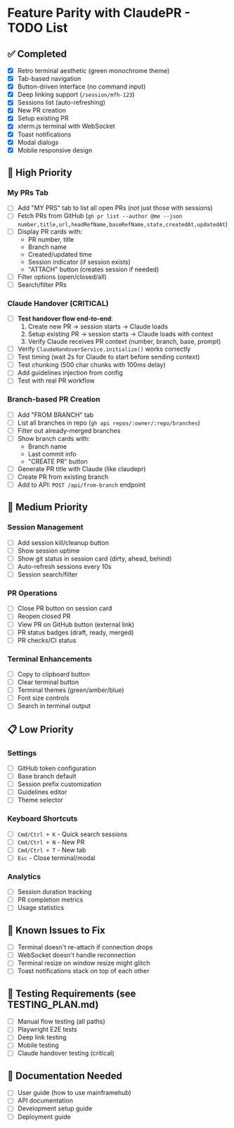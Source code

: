 # Feature Parity with ClaudePR - TODO List

## ✅ Completed
- [x] Retro terminal aesthetic (green monochrome theme)
- [x] Tab-based navigation
- [x] Button-driven interface (no command input)
- [x] Deep linking support (`/session/mfh-123`)
- [x] Sessions list (auto-refreshing)
- [x] New PR creation
- [x] Setup existing PR
- [x] xterm.js terminal with WebSocket
- [x] Toast notifications
- [x] Modal dialogs
- [x] Mobile responsive design

## 🚧 High Priority

### My PRs Tab
- [ ] Add "MY PRS" tab to list all open PRs (not just those with sessions)
- [ ] Fetch PRs from GitHub (`gh pr list --author @me --json number,title,url,headRefName,baseRefName,state,createdAt,updatedAt`)
- [ ] Display PR cards with:
  - PR number, title
  - Branch name
  - Created/updated time
  - Session indicator (if session exists)
  - "ATTACH" button (creates session if needed)
- [ ] Filter options (open/closed/all)
- [ ] Search/filter PRs

### Claude Handover (CRITICAL)
- [ ] **Test handover flow end-to-end**:
  1. Create new PR → session starts → Claude loads
  2. Setup existing PR → session starts → Claude loads with context
  3. Verify Claude receives PR context (number, branch, base, prompt)
- [ ] Verify `ClaudeHandoverService.initialize()` works correctly
- [ ] Test timing (wait 2s for Claude to start before sending context)
- [ ] Test chunking (500 char chunks with 100ms delay)
- [ ] Add guidelines injection from config
- [ ] Test with real PR workflow

### Branch-based PR Creation
- [ ] Add "FROM BRANCH" tab
- [ ] List all branches in repo (`gh api repos/:owner/:repo/branches`)
- [ ] Filter out already-merged branches
- [ ] Show branch cards with:
  - Branch name
  - Last commit info
  - "CREATE PR" button
- [ ] Generate PR title with Claude (like claudepr)
- [ ] Create PR from existing branch
- [ ] Add to API: `POST /api/from-branch` endpoint

## 🔄 Medium Priority

### Session Management
- [ ] Add session kill/cleanup button
- [ ] Show session uptime
- [ ] Show git status in session card (dirty, ahead, behind)
- [ ] Auto-refresh sessions every 10s
- [ ] Session search/filter

### PR Operations
- [ ] Close PR button on session card
- [ ] Reopen closed PR
- [ ] View PR on GitHub button (external link)
- [ ] PR status badges (draft, ready, merged)
- [ ] PR checks/CI status

### Terminal Enhancements
- [ ] Copy to clipboard button
- [ ] Clear terminal button
- [ ] Terminal themes (green/amber/blue)
- [ ] Font size controls
- [ ] Search in terminal output

## 📋 Low Priority

### Settings
- [ ] GitHub token configuration
- [ ] Base branch default
- [ ] Session prefix customization
- [ ] Guidelines editor
- [ ] Theme selector

### Keyboard Shortcuts
- [ ] `Cmd/Ctrl + K` - Quick search sessions
- [ ] `Cmd/Ctrl + N` - New PR
- [ ] `Cmd/Ctrl + T` - New tab
- [ ] `Esc` - Close terminal/modal

### Analytics
- [ ] Session duration tracking
- [ ] PR completion metrics
- [ ] Usage statistics

## 🐛 Known Issues to Fix
- [ ] Terminal doesn't re-attach if connection drops
- [ ] WebSocket doesn't handle reconnection
- [ ] Terminal resize on window resize might glitch
- [ ] Toast notifications stack on top of each other

## 🧪 Testing Requirements (see TESTING_PLAN.md)
- [ ] Manual flow testing (all paths)
- [ ] Playwright E2E tests
- [ ] Deep link testing
- [ ] Mobile testing
- [ ] Claude handover testing (critical)

## 📝 Documentation Needed
- [ ] User guide (how to use mainframehub)
- [ ] API documentation
- [ ] Development setup guide
- [ ] Deployment guide
